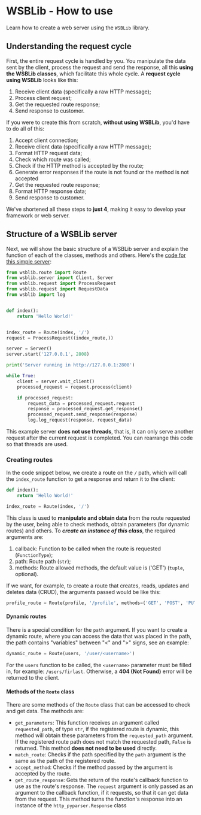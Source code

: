 # WSBLib - How to use

Learn how to create a web server using the `WSBLib` library.

## Understanding the request cycle

First, the entire request cycle is handled by you. You manipulate the data sent by the client, process the request and send the response, all this **using the WSBLib classes**, which facilitate this whole cycle. A **request cycle using WSBLib** looks like this:

1. Receive client data (specifically a raw HTTP message);
2. Process client request;
3. Get the requested route response;
4. Send response to customer.

If you were to create this from scratch, **without using WSBLib**, you'd have to do all of this:

1. Accept client connection;
2. Receive client data (specifically a raw HTTP message);
3. Format HTTP request data;
4. Check which route was called;
5. Check if the HTTP method is accepted by the route;
6. Generate error responses if the route is not found or the method is not accepted
7. Get the requested route response;
8. Format HTTP response data;
9. Send response to customer.

We've shortened all these steps to **just 4**, making it easy to develop your framework or web server.

## Structure of a WSBLib server

Next, we will show the basic structure of a WSBLib server and explain the function of each of the classes, methods and others. Here's the [code for this simple server](https://github.com/firlast/wsblib/tree/master/examples/simple-server):

```python
from wsblib.route import Route
from wsblib.server import Client, Server
from wsblib.request import ProcessRequest
from wsblib.request import RequestData
from wsblib import log


def index():
    return 'Hello World!'


index_route = Route(index, '/')
request = ProcessRequest((index_route,))

server = Server()
server.start('127.0.0.1', 2808)

print('Server running in http://127.0.0.1:2808')

while True:
    client = server.wait_client()
    processed_request = request.process(client)

    if processed_request:
        request_data = processed_request.request
        response = processed_request.get_response()
        processed_request.send_response(response)
        log.log_request(response, request_data)
```

This example server **does not use threads**, that is, it can only serve another request after the current request is completed. You can rearrange this code so that threads are used.

### Creating routes

In the code snippet below, we create a route on the `/` path, which will call the `index_route` function to get a response and return it to the client:

```python
def index():
    return 'Hello World!'

index_route = Route(index, '/')
```

This class is used to **manipulate and obtain data** from the route requested by the user, being able to check methods, obtain parameters (for dynamic routes) and others. To ***create an instance of this class***, the required arguments are:

1. callback: Function to be called when the route is requested (`FunctionType`);
2. path: Route path (`str`);
3. methods: Route allowed methods, the default value is ('GET') (`tuple`, optional).

If we want, for example, to create a route that creates, reads, updates and deletes data (CRUD), the arguments passed would be like this:

```python
profile_route = Route(profile, '/profile', methods=('GET', 'POST', 'PUT', 'DELETE'))
```

#### Dynamic routes

There is a special condition for the `path` argument. If you want to create a dynamic route, where you can access the data that was placed in the path, the path contains "variables" between "<" and ">" signs, see an example:

```python
dynamic_route = Route(users, '/user/<username>')
```

For the `users` function to be called, the `<username>` parameter must be filled in, for example: `/users/firlast`. Otherwise, a **404 (Not Found)** error will be returned to the client.

#### Methods of the `Route` class

There are some methods of the `Route` class that can be accessed to check and get data. The methods are:

- `get_parameters`: This function receives an argument called `requested_path`, of type `str`, if the registered route is dynamic, this method will obtain these parameters from the `requested_path` argument. If the registered route path does not match the requested path, `False` is returned. This method **does not need to be used** directly.
- `match_route`: Checks if the path specified by the `path` argument is the same as the path of the registered route.
- `accept_method`: Checks if the method passed by the argument is accepted by the route.
- `get_route_response`: Gets the return of the route's callback function to use as the route's response. The `request` argument is only passed as an argument to the callback function, if it requests, so that it can get data from the request. This method turns the function's response into an instance of the `http_pyparser.Response` class